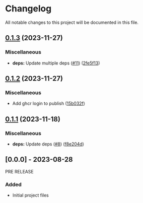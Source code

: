 # Changelog

All notable changes to this project will be documented in this file.

## [0.1.3](https://github.com/defenseunicorns/uds-capability-artifactory/compare/v0.1.2...v0.1.3) (2023-11-27)


### Miscellaneous

* **deps:** Update multiple deps ([#11](https://github.com/defenseunicorns/uds-capability-artifactory/issues/11)) ([2fe5f13](https://github.com/defenseunicorns/uds-capability-artifactory/commit/2fe5f137a03b814449f68ee5474e79f13e7c290c))

## [0.1.2](https://github.com/defenseunicorns/uds-capability-artifactory/compare/v0.1.1...v0.1.2) (2023-11-27)


### Miscellaneous

* Add ghcr login to publish ([15b032f](https://github.com/defenseunicorns/uds-capability-artifactory/commit/15b032fd027574ce87fd4d3f7ce5e94ac923cba9))

## [0.1.1](https://github.com/defenseunicorns/uds-capability-artifactory/compare/v0.1.0...v0.1.1) (2023-11-18)


### Miscellaneous

* **deps:** Update deps ([#8](https://github.com/defenseunicorns/uds-capability-artifactory/issues/8)) ([f8e204d](https://github.com/defenseunicorns/uds-capability-artifactory/commit/f8e204d144e14bc59ffe9963a4cbafa5fc65e724))

## [0.0.0] - 2023-08-28
PRE RELEASE

### Added
- Initial project files
